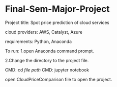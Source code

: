 # Final-Sem-Major-Project

Project title: Spot price prediction of cloud services

cloud providers: AWS, Catalyst, Azure

requirements: Python, Anaconda

To run: 
1.open Anaconda command prompt.

2.Change the directory to the project file.

CMD:   cd *file path*
CMD:   jupyter notebook

open CloudPriceComparison file to open the project.

